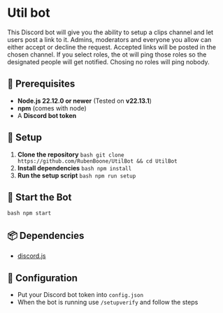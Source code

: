 # Util bot
This Discord bot will give you the ability to setup a clips channel and let users post a link to it. Admins, moderators and everyone you allow can either accept or decline the request. Accepted links will be posted in the chosen channel. If you select roles, the ot will ping those roles so the designated people will get notified. Chosing no roles will ping nobody.

## 📌 Prerequisites
- **Node.js 22.12.0 or newer** (Tested on **v22.13.1**)
- **npm** (comes with node)
- A **Discord bot token**

## 🔧 Setup
1. **Clone the repository**
  ```bash git clone https://github.com/RubenBoone/UtilBot && cd UtilBot```
2. **Install dependencies**
   ```bash npm install```
4. **Run the setup script**
   ```bash npm run setup```
## 🚀 Start the Bot
 ```bash npm start```

 ## 📦 Dependencies
 - [discord.js](https://discord.js.org/)

## 📄 Configuration
- Put your Discord bot token into ```config.json```
- When the bot is running use ```/setupverify``` and follow the steps
